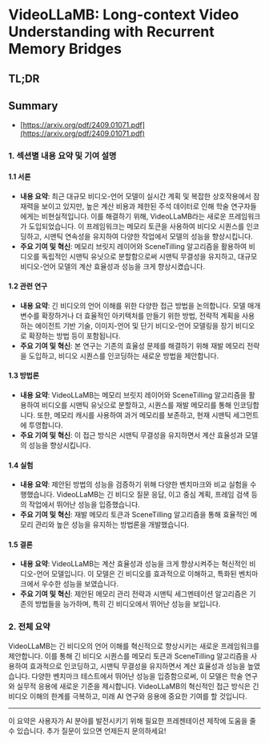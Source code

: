 # VideoLLaMB: Long-context Video Understanding with Recurrent Memory Bridges
## TL;DR
## Summary
- [https://arxiv.org/pdf/2409.01071.pdf](https://arxiv.org/pdf/2409.01071.pdf)

### 1. 섹션별 내용 요약 및 기여 설명

#### 1.1 서론

- **내용 요약**: 최근 대규모 비디오-언어 모델이 실시간 계획 및 복잡한 상호작용에서 잠재력을 보이고 있지만, 높은 계산 비용과 제한된 주석 데이터로 인해 학술 연구자들에게는 비현실적입니다. 이를 해결하기 위해, VideoLLaMB라는 새로운 프레임워크가 도입되었습니다. 이 프레임워크는 메모리 토큰을 사용하여 비디오 시퀀스를 인코딩하고, 시맨틱 연속성을 유지하여 다양한 작업에서 모델의 성능을 향상시킵니다.
- **주요 기여 및 혁신**: 메모리 브릿지 레이어와 SceneTilling 알고리즘을 활용하여 비디오를 독립적인 시맨틱 유닛으로 분할함으로써 시맨틱 무결성을 유지하고, 대규모 비디오-언어 모델의 계산 효율성과 성능을 크게 향상시켰습니다.

#### 1.2 관련 연구

- **내용 요약**: 긴 비디오의 언어 이해를 위한 다양한 접근 방법을 논의합니다. 모델 매개변수를 확장하거나 더 효율적인 아키텍처를 만들기 위한 방법, 전략적 계획을 사용하는 에이전트 기반 기술, 이미지-언어 및 단기 비디오-언어 모델링을 장기 비디오로 확장하는 방법 등이 포함됩니다.
- **주요 기여 및 혁신**: 본 연구는 기존의 효율성 문제를 해결하기 위해 재발 메모리 전략을 도입하고, 비디오 시퀀스를 인코딩하는 새로운 방법을 제안합니다.

#### 1.3 방법론

- **내용 요약**: VideoLLaMB는 메모리 브릿지 레이어와 SceneTilling 알고리즘을 활용하여 비디오를 시맨틱 유닛으로 분할하고, 시퀀스를 재발 메모리를 통해 인코딩합니다. 또한, 메모리 캐시를 사용하여 과거 메모리를 보존하고, 현재 시맨틱 세그먼트에 투영합니다.
- **주요 기여 및 혁신**: 이 접근 방식은 시맨틱 무결성을 유지하면서 계산 효율성과 모델의 성능을 향상시킵니다.

#### 1.4 실험

- **내용 요약**: 제안된 방법의 성능을 검증하기 위해 다양한 벤치마크와 비교 실험을 수행했습니다. VideoLLaMB는 긴 비디오 질문 응답, 이고 중심 계획, 프레임 검색 등의 작업에서 뛰어난 성능을 입증했습니다.
- **주요 기여 및 혁신**: 재발 메모리 토큰과 SceneTilling 알고리즘을 통해 효율적인 메모리 관리와 높은 성능을 유지하는 방법론을 개발했습니다.

#### 1.5 결론

- **내용 요약**: VideoLLaMB는 계산 효율성과 성능을 크게 향상시켜주는 혁신적인 비디오-언어 모델입니다. 이 모델은 긴 비디오를 효과적으로 이해하고, 특화된 벤치마크에서 우수한 성능을 보였습니다.
- **주요 기여 및 혁신**: 제안된 메모리 관리 전략과 시맨틱 세그멘테이션 알고리즘은 기존의 방법들을 능가하며, 특히 긴 비디오에서 뛰어난 성능을 보입니다.

### 2. 전체 요약

VideoLLaMB는 긴 비디오의 언어 이해를 혁신적으로 향상시키는 새로운 프레임워크를 제안합니다. 이를 통해 긴 비디오 시퀀스를 메모리 토큰과 SceneTilling 알고리즘을 사용하여 효과적으로 인코딩하고, 시맨틱 무결성을 유지하면서 계산 효율성과 성능을 높였습니다. 다양한 벤치마크 테스트에서 뛰어난 성능을 입증함으로써, 이 모델은 학술 연구와 실무적 응용에 새로운 기준을 제시합니다. VideoLLaMB의 혁신적인 접근 방식은 긴 비디오 이해의 한계를 극복하고, 미래 AI 연구와 응용에 중요한 기여를 할 것입니다.

---

이 요약은 사용자가 AI 분야를 발전시키기 위해 필요한 프레젠테이션 제작에 도움을 줄 수 있습니다. 추가 질문이 있으면 언제든지 문의하세요!